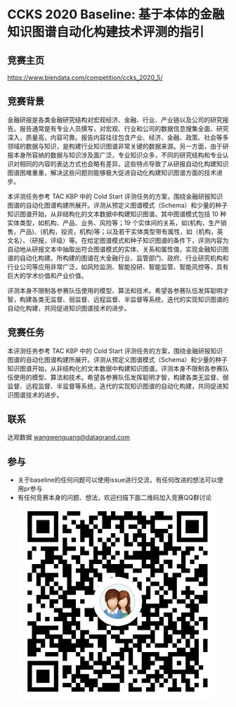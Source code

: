 # CCKS 2020 Baseline: 基于本体的金融知识图谱自动化构建技术评测的指引


## 竞赛主页

https://www.biendata.com/competition/ccks_2020_5/


## 竞赛背景

金融研报是各类金融研究结构对宏观经济、金融、行业、产业链以及公司的研究报告。报告通常是有专业人员撰写，对宏观、行业和公司的数据信息搜集全面、研究深入，质量高，内容可靠。报告内容往往包含产业、经济、金融、政策、社会等多领域的数据与知识，是构建行业知识图谱非常关键的数据来源。另一方面，由于研报本身所容纳的数据与知识涉及面广泛，专业知识众多，不同的研究结构和专业认识对相同的内容的表达方式也会略有差异。这些特点导致了从研报自动化构建知识图谱困难重重，解决这些问题则能够极大促进自动化构建知识图谱方面的技术进步。

本评测任务参考 TAC KBP 中的 Cold Start 评测任务的方案，围绕金融研报知识图谱的自动化图谱构建所展开。评测从预定义图谱模式（Schema）和少量的种子知识图谱开始，从非结构化的文本数据中构建知识图谱。其中图谱模式包括 10 种实体类型，如机构、产品、业务、风险等；19 个实体间的关系，如(机构，生产销售，产品)、(机构，投资，机构)等；以及若干实体类型带有属性，如（机构，英文名）、（研报，评级）等。在给定图谱模式和种子知识图谱的条件下，评测内容为自动地从研报文本中抽取出符合图谱模式的实体、关系和属性值，实现金融知识图谱的自动化构建。所构建的图谱在大金融行业、监管部门、政府、行业研究机构和行业公司等应用非常广泛，如风险监测、智能投研、智能监管、智能风控等，具有巨大的学术价值和产业价值。

评测本身不限制各参赛队伍使用的模型、算法和技术。希望各参赛队伍发挥聪明才智，构建各类无监督、弱监督、远程监督、半监督等系统，迭代的实现知识图谱的自动化构建，共同促进知识图谱技术的进步。

## 竞赛任务

本评测任务参考 TAC KBP 中的 Cold Start 评测任务的方案，围绕金融研报知识图谱的自动化图谱构建所展开。评测从预定义图谱模式（Schema）和少量的种子知识图谱开始，从非结构化的文本数据中构建知识图谱。评测本身不限制各参赛队伍使用的模型、算法和技术。希望各参赛队伍发挥聪明才智，构建各类无监督、弱监督、远程监督、半监督等系统，迭代的实现知识图谱的自动化构建，共同促进知识图谱技术的进步。


## 联系

达观数据 wangwenguang@datagrand.com

## 参与

- 关于baseline的任何问题可以使用issue进行交流，有任何改进的想法可以使用pr参与
- 有任何竞赛本身的问题、想法，欢迎扫描下面二维码加入竞赛QQ群讨论
    ![](ccks2020-datagrand-qq.png)



